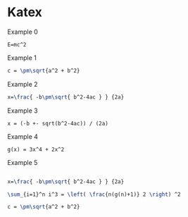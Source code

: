 # Katex

Example 0

```asciimath
E=mc^2
```

Example 1

```latex
c = \pm\sqrt{a^2 + b^2}
```

Example 2


```latex
x=\frac{ -b\pm\sqrt{ b^2-4ac } } {2a}
```

Example 3


```asciimath
x = (-b +- sqrt(b^2-4ac)) / (2a)
```

Example 4


```asciimath
g(x) = 3x^4 + 2x^2
```

Example 5


```latex

x=\frac{ -b\pm\sqrt{ b^2-4ac } } {2a}

\sum_{i=1}^n i^3 = \left( \frac{n(g(n)+1)} 2 \right) ^2

c = \pm\sqrt{a^2 + b^2}
```
